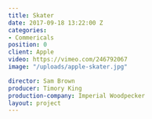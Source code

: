 ```yaml
---
title: Skater
date: 2017-09-18 13:22:00 Z
categories:
- Commericals
position: 0
client: Apple
video: https://vimeo.com/246792067
image: "/uploads/apple-skater.jpg"

director: Sam Brown
producer: Timory King
production-company: Imperial Woodpecker
layout: project
---
```


